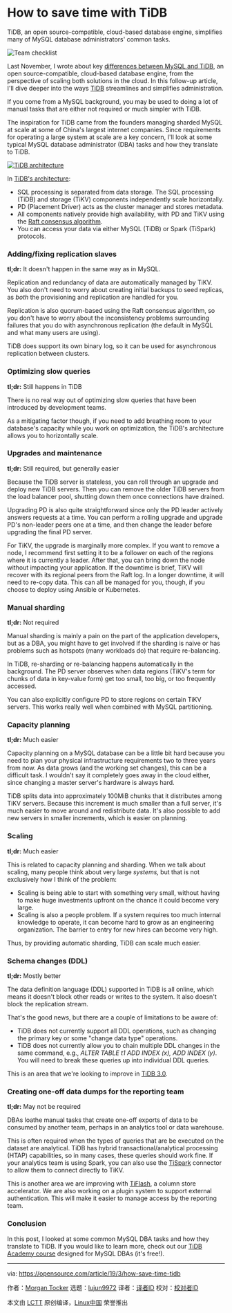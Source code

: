 [#]: collector: (lujun9972)
[#]: translator: ( )
[#]: reviewer: ( )
[#]: publisher: ( )
[#]: url: ( )
[#]: subject: (How to save time with TiDB)
[#]: via: (https://opensource.com/article/19/3/how-save-time-tidb)
[#]: author: (Morgan Tocker https://opensource.com/users/morgo)

How to save time with TiDB
======

TiDB, an open source-compatible, cloud-based database engine, simplifies many of MySQL database administrators' common tasks.

![Team checklist][1]

Last November, I wrote about key [differences between MySQL and TiDB][2], an open source-compatible, cloud-based database engine, from the perspective of scaling both solutions in the cloud. In this follow-up article, I'll dive deeper into the ways [TiDB][3] streamlines and simplifies administration.

If you come from a MySQL background, you may be used to doing a lot of manual tasks that are either not required or much simpler with TiDB.

The inspiration for TiDB came from the founders managing sharded MySQL at scale at some of China's largest internet companies. Since requirements for operating a large system at scale are a key concern, I'll look at some typical MySQL database administrator (DBA) tasks and how they translate to TiDB.

[![TiDB architecture][4]][5]

In [TiDB's architecture][5]:

  * SQL processing is separated from data storage. The SQL processing (TiDB) and storage (TiKV) components independently scale horizontally.
  * PD (Placement Driver) acts as the cluster manager and stores metadata.
  * All components natively provide high availability, with PD and TiKV using the [Raft consensus algorithm][6].
  * You can access your data via either MySQL (TiDB) or Spark (TiSpark) protocols.



### Adding/fixing replication slaves

**tl;dr:** It doesn't happen in the same way as in MySQL.

Replication and redundancy of data are automatically managed by TiKV. You also don't need to worry about creating initial backups to seed replicas, as _both_ the provisioning and replication are handled for you.

Replication is also quorum-based using the Raft consensus algorithm, so you don't have to worry about the inconsistency problems surrounding failures that you do with asynchronous replication (the default in MySQL and what many users are using).

TiDB does support its own binary log, so it can be used for asynchronous replication between clusters.

### Optimizing slow queries

**tl;dr:** Still happens in TiDB

There is no real way out of optimizing slow queries that have been introduced by development teams.

As a mitigating factor though, if you need to add breathing room to your database's capacity while you work on optimization, the TiDB's architecture allows you to horizontally scale.

### Upgrades and maintenance

**tl;dr:** Still required, but generally easier

Because the TiDB server is stateless, you can roll through an upgrade and deploy new TiDB servers. Then you can remove the older TiDB servers from the load balancer pool, shutting down them once connections have drained.

Upgrading PD is also quite straightforward since only the PD leader actively answers requests at a time. You can perform a rolling upgrade and upgrade PD's non-leader peers one at a time, and then change the leader before upgrading the final PD server.

For TiKV, the upgrade is marginally more complex. If you want to remove a node, I recommend first setting it to be a follower on each of the regions where it is currently a leader. After that, you can bring down the node without impacting your application. If the downtime is brief, TiKV will recover with its regional peers from the Raft log. In a longer downtime, it will need to re-copy data. This can all be managed for you, though, if you choose to deploy using Ansible or Kubernetes.

### Manual sharding

**tl;dr:** Not required

Manual sharding is mainly a pain on the part of the application developers, but as a DBA, you might have to get involved if the sharding is naive or has problems such as hotspots (many workloads do) that require re-balancing.

In TiDB, re-sharding or re-balancing happens automatically in the background. The PD server observes when data regions (TiKV's term for chunks of data in key-value form) get too small, too big, or too frequently accessed.

You can also explicitly configure PD to store regions on certain TiKV servers. This works really well when combined with MySQL partitioning.

### Capacity planning

**tl;dr:** Much easier

Capacity planning on a MySQL database can be a little bit hard because you need to plan your physical infrastructure requirements two to three years from now. As data grows (and the working set changes), this can be a difficult task. I wouldn't say it completely goes away in the cloud either, since changing a master server's hardware is always hard.

TiDB splits data into approximately 100MiB chunks that it distributes among TiKV servers. Because this increment is much smaller than a full server, it's much easier to move around and redistribute data. It's also possible to add new servers in smaller increments, which is easier on planning.

### Scaling

**tl;dr:** Much easier

This is related to capacity planning and sharding. When we talk about scaling, many people think about very large _systems,_ but that is not exclusively how I think of the problem:

  * Scaling is being able to start with something very small, without having to make huge investments upfront on the chance it could become very large.
  * Scaling is also a people problem. If a system requires too much internal knowledge to operate, it can become hard to grow as an engineering organization. The barrier to entry for new hires can become very high.



Thus, by providing automatic sharding, TiDB can scale much easier.

### Schema changes (DDL)

**tl;dr:** Mostly better

The data definition language (DDL) supported in TiDB is all online, which means it doesn't block other reads or writes to the system. It also doesn't block the replication stream.

That's the good news, but there are a couple of limitations to be aware of:

  * TiDB does not currently support all DDL operations, such as changing the primary key or some "change data type" operations.
  * TiDB does not currently allow you to chain multiple DDL changes in the same command, e.g., _ALTER TABLE t1 ADD INDEX (x), ADD INDEX (y)_. You will need to break these queries up into individual DDL queries.



This is an area that we're looking to improve in [TiDB 3.0][7].

### Creating one-off data dumps for the reporting team

**tl;dr:** May not be required

DBAs loathe manual tasks that create one-off exports of data to be consumed by another team, perhaps in an analytics tool or data warehouse.

This is often required when the types of queries that are be executed on the dataset are analytical. TiDB has hybrid transactional/analytical processing (HTAP) capabilities, so in many cases, these queries should work fine. If your analytics team is using Spark, you can also use the [TiSpark][8] connector to allow them to connect directly to TiKV.

This is another area we are improving with [TiFlash][7], a column store accelerator. We are also working on a plugin system to support external authentication. This will make it easier to manage access by the reporting team.

### Conclusion

In this post, I looked at some common MySQL DBA tasks and how they translate to TiDB. If you would like to learn more, check out our [TiDB Academy course][9] designed for MySQL DBAs (it's free!).

--------------------------------------------------------------------------------

via: https://opensource.com/article/19/3/how-save-time-tidb

作者：[Morgan Tocker][a]
选题：[lujun9972][b]
译者：[译者ID](https://github.com/译者ID)
校对：[校对者ID](https://github.com/校对者ID)

本文由 [LCTT](https://github.com/LCTT/TranslateProject) 原创编译，[Linux中国](https://linux.cn/) 荣誉推出

[a]: https://opensource.com/users/morgo
[b]: https://github.com/lujun9972
[1]: https://opensource.com/sites/default/files/styles/image-full-size/public/lead-images/checklist_todo_clock_time_team.png?itok=1z528Q0y (Team checklist)
[2]: https://opensource.com/article/18/11/key-differences-between-mysql-and-tidb
[3]: https://github.com/pingcap/tidb
[4]: https://opensource.com/sites/default/files/uploads/tidb_architecture.png (TiDB architecture)
[5]: https://pingcap.com/docs/architecture/
[6]: https://raft.github.io/
[7]: https://pingcap.com/blog/tidb-3.0-beta-stability-at-scale/
[8]: https://github.com/pingcap/tispark
[9]: https://pingcap.com/tidb-academy/
